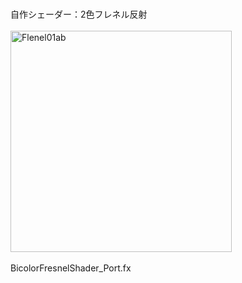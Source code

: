 <br>自作シェーダー：2色フレネル反射</br>
<br>
<img width="354" alt="Flenel01ab" src="https://github.com/KWneko/Shader/assets/164093711/c8c03fe7-6d85-49d5-9a04-6588a12ede6a">
</br>
<br>BicolorFresnelShader_Port.fx</br>
